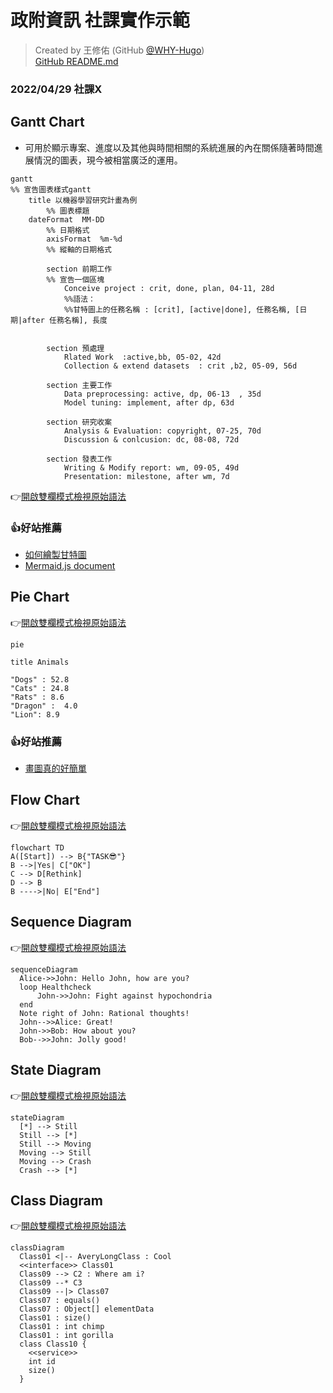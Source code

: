# 政附資訊 社課實作示範

> Created by 王修佑 (GitHub [@WHY-Hugo](https://github.com/WHY-Hugo))<br>
> [GitHub README.md](https://github.com/WHY-Hugo/lab0#readme)<br>

### 2022/04/29 社課X 
## Gantt Chart
- 可用於顯示專案、進度以及其他與時間相關的系統進展的內在關係隨著時間進展情況的圖表，現今被相當廣泛的運用。

```mermaid
gantt
%% 宣告圖表樣式gantt
    title 以機器學習研究計畫為例
		%% 圖表標題
    dateFormat  MM-DD
		%% 日期格式
		axisFormat  %m-%d
		%% 縱軸的日期格式
		
		section 前期工作
		%% 宣告一個區塊
		    Conceive project : crit, done, plan, 04-11, 28d
			%%語法：
			%%甘特圖上的任務名稱 : [crit], [active|done], 任務名稱, [日期|after 任務名稱], 長度

		
        section 預處理
            Rlated Work  :active,bb, 05-02, 42d
            Collection & extend datasets  : crit ,b2, 05-09, 56d
    
		section 主要工作
            Data preprocessing: active, dp, 06-13  , 35d
            Model tuning: implement, after dp, 63d

		section 研究收案
			Analysis & Evaluation: copyright, 07-25, 70d
            Discussion & conlcusion: dc, 08-08, 72d
			
        section 發表工作
            Writing & Modify report: wm, 09-05, 49d
            Presentation: milestone, after wm, 7d
```
👉[開啟雙欄模式檢視原始語法](https://hackmd.io/T-UpzCz-QV-AMSDCmXIVUw?both)  
### 👍好站推薦
- [如何繪製甘特圖](https://hackmd.io/@hackmd-marketing/draw-gantt?utm_source=twitter&utm_medium=post-link)
- [Mermaid.js document](https://mermaid-js.github.io/mermaid/#/gantt?id=syntax)

## Pie Chart
👉[開啟雙欄模式檢視原始語法](https://hackmd.io/T-UpzCz-QV-AMSDCmXIVUw?both)
```mermaid
pie

title Animals

"Dogs" : 52.8
"Cats" : 24.8
"Rats" : 8.6
"Dragon" :  4.0
"Lion": 8.9
```
### 👍好站推薦
- [畫圖真的好簡單](https://hackmd.io/c/tutorials-tw/https%3A%2F%2Fhackmd.io%2F%40docs%2Fmermaid_pie?fbclid=IwAR0dQVb-373PL-57PhsdOWoOFYgh2j1JrA78hwTzD6NP92q6XY90X9jD5g0)

## Flow Chart
👉[開啟雙欄模式檢視原始語法](https://hackmd.io/T-UpzCz-QV-AMSDCmXIVUw?both)
```mermaid
flowchart TD
A([Start]) --> B{"TASK😎"}
B -->|Yes| C["OK"]
C --> D[Rethink]
D --> B
B ---->|No| E["End"]
```

## Sequence Diagram
👉[開啟雙欄模式檢視原始語法](https://hackmd.io/T-UpzCz-QV-AMSDCmXIVUw?both)
```mermaid
sequenceDiagram
  Alice->>John: Hello John, how are you?
  loop Healthcheck
      John->>John: Fight against hypochondria
  end
  Note right of John: Rational thoughts!
  John-->>Alice: Great!
  John->>Bob: How about you?
  Bob-->>John: Jolly good!
```

## State Diagram
👉[開啟雙欄模式檢視原始語法](https://hackmd.io/T-UpzCz-QV-AMSDCmXIVUw?both)
```mermaid
stateDiagram
  [*] --> Still
  Still --> [*]
  Still --> Moving
  Moving --> Still
  Moving --> Crash
  Crash --> [*]
```

## Class Diagram
👉[開啟雙欄模式檢視原始語法](https://hackmd.io/T-UpzCz-QV-AMSDCmXIVUw?both)
```mermaid
classDiagram
  Class01 <|-- AveryLongClass : Cool
  <<interface>> Class01
  Class09 --> C2 : Where am i?
  Class09 --* C3
  Class09 --|> Class07
  Class07 : equals()
  Class07 : Object[] elementData
  Class01 : size()
  Class01 : int chimp
  Class01 : int gorilla
  class Class10 {
    <<service>>
    int id
    size()
  }
```


